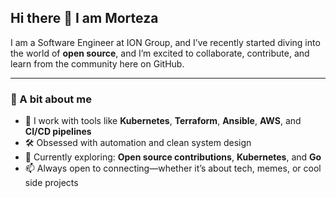 ## Hi there 👋 I am Morteza

I am a Software Engineer at ION Group, and I’ve recently started diving into the world of **open source**, and I’m excited to collaborate, contribute, and learn from the community here on GitHub.

---

### 🚀 A bit about me

- 🧰 I work with tools like **Kubernetes**, **Terraform**, **Ansible**, **AWS**, and **CI/CD pipelines**
- 🛠️ Obsessed with automation and clean system design
- 🌱 Currently exploring: **Open source contributions**, **Kubernetes**, and **Go**
- 📫 Always open to connecting—whether it’s about tech, memes, or cool side projects

<!--
**morarez/morarez** is a ✨ _special_ ✨ repository because its `README.md` (this file) appears on your GitHub profile.
Here are some ideas to get you started:

- 🔭 I’m currently working on ...
- 🌱 I’m currently learning ...
- 👯 I’m looking to collaborate on ...
- 🤔 I’m looking for help with ...
- 💬 Ask me about ...
- 📫 How to reach me: ...
- 😄 Pronouns: ...
- ⚡ Fun fact: ...
-->
